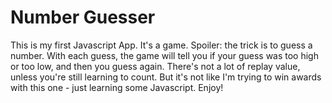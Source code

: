 # Number Guesser
This is my first Javascript App. It's a game. Spoiler: the trick is to guess a number. With each guess, the game will tell you if your guess was too high or too low, and then you guess again. There's not a lot of replay value, unless you're still learning to count. But it's not like I'm trying to win awards with this one - just learning some Javascript. Enjoy!
